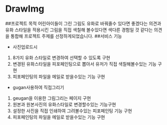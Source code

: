 # DrawImg
##프로젝트 목적
어린아이들이 그린 그림도 유화로 바꿔줄수 있다면 좋겠다는 의견과 유화 스타일을 적용시킨 그림을 직접 색칠해 볼수있다면 색다른 경험일 것 같다는 의견을 통합해 프로젝트 주제를 선정하게되었습니다.
##서비스 기능
- 사진업로드시 
 1. 8가지 유화 스타일로 변경하여 선택할 수 있도록 구현
 2. 변경된 유화스타일을 피포페인팅으로 뽑아서 유저가 직접 색칠해볼수있는 기능 구현
 3. 피포페인팅의 파일을 메일로 받을수있는 기능 구현
- gugan사용하여 직접그리기
 1. geugan을 이용한 그림그리는 페이지 구현 
 2. 원본과 원본사진의 유화스타일로 변경할수있는 기능구현
 3. 설정한 사진을 직접 인쇄하여 그려볼수있는 피포페인팅 기능 구현
 4. 피포페인팅의 파일을 메일로 받을수있는 기능 구현
